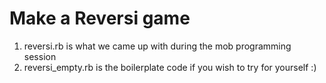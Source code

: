 # Make a Reversi game

1. reversi.rb is what we came up with during the mob programming session
1. reversi_empty.rb is the boilerplate code if you wish to try for yourself :)
